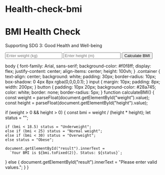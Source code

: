 # Health-check-bmi
<!DOCTYPE html>
<html lang="en">
<head>
  <meta charset="UTF-8" />
  <meta name="viewport" content="width=device-width, initial-scale=1.0" />
  <title>BMI Health Check</title>
  <link rel="stylesheet" href="style.css" />
</head>
<body>
  <div class="container">
    <h1>BMI Health Check</h1>
    <p>Supporting SDG 3: Good Health and Well-being</p>
    <input type="number" id="weight" placeholder="Enter weight (kg)" />
    <input type="number" id="height" placeholder="Enter height (m)" />
    <button onclick="calculateBMI()">Calculate BMI</button>
    <p id="result"></p>
  </div>
  <script src="script.js"></script>
</body>
</html>
body {
  font-family: Arial, sans-serif;
  background-color: #f0f8ff;
  display: flex;
  justify-content: center;
  align-items: center;
  height: 100vh;
}
.container {
  text-align: center;
  background: white;
  padding: 30px;
  border-radius: 10px;
  box-shadow: 0 4px 8px rgba(0,0,0,0.1);
}
input {
  margin: 10px;
  padding: 8px;
  width: 200px;
}
button {
  padding: 10px 20px;
  background-color: #28a745;
  color: white;
  border: none;
  border-radius: 5px;
}
function calculateBMI() {
  const weight = parseFloat(document.getElementById("weight").value);
  const height = parseFloat(document.getElementById("height").value);

  if (weight > 0 && height > 0) {
    const bmi = weight / (height * height);
    let status = "";

    if (bmi < 18.5) status = "Underweight";
    else if (bmi < 25) status = "Normal weight";
    else if (bmi < 30) status = "Overweight";
    else status = "Obese";

    document.getElementById("result").innerText =
      `Your BMI is ${bmi.toFixed(2)}. Status: ${status}`;
  } else {
    document.getElementById("result").innerText = "Please enter valid values.";
  }
}

